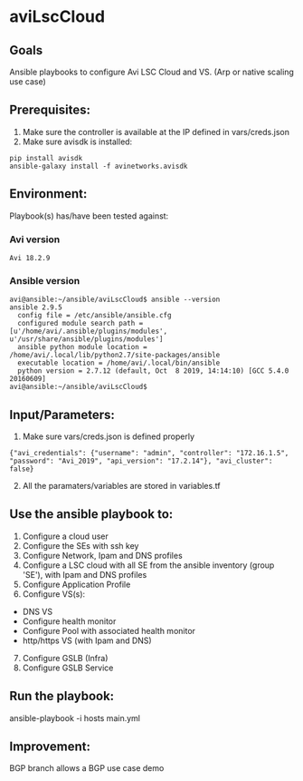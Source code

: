 # aviLscCloud

## Goals
Ansible playbooks to configure Avi LSC Cloud and VS. (Arp or native scaling use case)

## Prerequisites:
1. Make sure the controller is available at the IP defined in vars/creds.json
2. Make sure avisdk is installed:
```
pip install avisdk
ansible-galaxy install -f avinetworks.avisdk
```

## Environment:

Playbook(s) has/have been tested against:

### Avi version

```
Avi 18.2.9
```

### Ansible version

```
avi@ansible:~/ansible/aviLscCloud$ ansible --version
ansible 2.9.5
  config file = /etc/ansible/ansible.cfg
  configured module search path = [u'/home/avi/.ansible/plugins/modules', u'/usr/share/ansible/plugins/modules']
  ansible python module location = /home/avi/.local/lib/python2.7/site-packages/ansible
  executable location = /home/avi/.local/bin/ansible
  python version = 2.7.12 (default, Oct  8 2019, 14:14:10) [GCC 5.4.0 20160609]
avi@ansible:~/ansible/aviLscCloud$
```

## Input/Parameters:

1. Make sure vars/creds.json is defined properly
```
{"avi_credentials": {"username": "admin", "controller": "172.16.1.5", "password": "Avi_2019", "api_version": "17.2.14"}, "avi_cluster": false}
```
2. All the paramaters/variables are stored in variables.tf


## Use the ansible playbook to:
1. Configure a cloud user
2. Configure the SEs with ssh key
3. Configure Network, Ipam and DNS profiles
4. Configure a LSC cloud with all SE from the ansible inventory (group 'SE'), with Ipam and DNS profiles
5. Configure Application Profile
6. Configure VS(s):
- DNS VS
- Configure health monitor
- Configure Pool with associated health monitor
- http/https VS (with Ipam and DNS)
7. Configure GSLB (Infra)
8. Configure GSLB Service


## Run the playbook:
ansible-playbook -i hosts main.yml

## Improvement:
BGP branch allows a BGP use case demo
